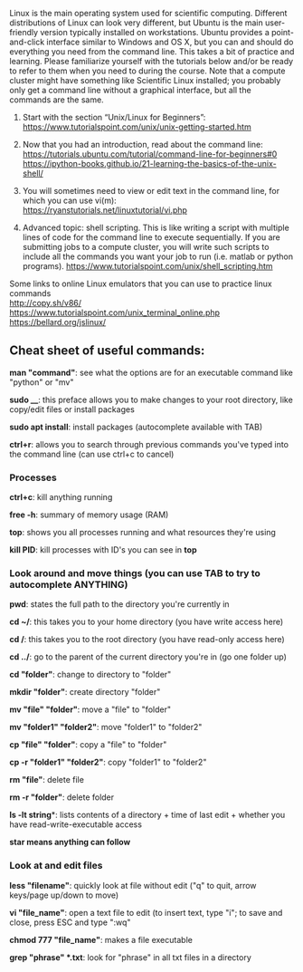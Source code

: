 Linux is the main operating system used for scientific computing. Different distributions of Linux can look very different, but Ubuntu is the main user-friendly version typically installed on workstations. Ubuntu provides a point-and-click interface similar to Windows and OS X, but you can and should do everything you need from the command line. This takes a bit of practice and learning. Please familiarize yourself with the tutorials below and/or be ready to refer to them when you need to during the course. Note that a compute cluster might have something like Scientific Linux installed; you probably only get a command line without a graphical interface, but all the commands are the same. 

1) Start with the section “Unix/Linux for Beginners”:  
	https://www.tutorialspoint.com/unix/unix-getting-started.htm

2) Now that you had an introduction, read about the command line:  
  https://tutorials.ubuntu.com/tutorial/command-line-for-beginners#0  
	https://ipython-books.github.io/21-learning-the-basics-of-the-unix-shell/

3) You will sometimes need to view or edit text in the command line, for which you can use vi(m):   
	https://ryanstutorials.net/linuxtutorial/vi.php

4) Advanced topic: shell scripting. This is like writing a script with multiple lines of code for the command line to execute sequentially. If you are submitting jobs to a compute cluster, you will write such scripts to include all the commands you want your job to run (i.e. matlab or python programs). 
	https://www.tutorialspoint.com/unix/shell_scripting.htm
	
Some links to online Linux emulators that you can use to practice linux commands  
	http://copy.sh/v86/  
	https://www.tutorialspoint.com/unix_terminal_online.php  
	https://bellard.org/jslinux/  

## Cheat sheet of useful commands:

**man "command"**: see what the options are for an executable command like "python" or "mv"

**sudo __**: this preface allows you to make changes to your root directory, like copy/edit files or install packages

**sudo apt install**: install packages (autocomplete available with TAB)

**ctrl+r**: allows you to search through previous commands you've typed into the command line (can use ctrl+c to cancel)

### Processes

**ctrl+c**: kill anything running 

**free -h**: summary of memory usage (RAM)

**top**: shows you all processes running and what resources they're using

**kill PID**: kill processes with ID's you can see in **top**

### Look around and move things (you can use **TAB** to try to autocomplete ANYTHING)

**pwd**: states the full path to the directory you're currently in

**cd ~/**: this takes you to your home directory (you have write access here)

**cd /**: this takes you to the root directory (you have read-only access here)

**cd ../**: go to the parent of the current directory you're in (go one folder up)

**cd "folder"**: change to directory to "folder"

**mkdir "folder"**: create directory "folder"

**mv "file" "folder"**: move a "file" to "folder"

**mv "folder1" "folder2"**: move "folder1" to "folder2"

**cp "file" "folder"**: copy a "file" to "folder"

**cp -r "folder1" "folder2"**: copy "folder1" to "folder2"

**rm "file"**: delete file

**rm -r "folder"**: delete folder

**ls -lt string***: lists contents of a directory + time of last edit + whether you have read-write-executable access

**star means anything can follow**

### Look at and edit files

**less "filename"**: quickly look at file without edit ("q" to quit, arrow keys/page up/down to move)

**vi "file_name"**: open a text file to edit (to insert text, type "i"; to save and close, press ESC and type ":wq"

**chmod 777 "file_name"**: makes a file executable

**grep "phrase" \*.txt**: look for "phrase" in all txt files in a directory
